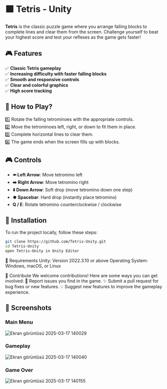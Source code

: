 # 🟩 Tetris - Unity

**Tetris** is the classic puzzle game where you arrange falling blocks to complete lines and clear them from the screen. Challenge yourself to beat your highest score and test your reflexes as the game gets faster!

## 🎮 Features  
✅ **Classic Tetris gameplay**  
✅ **Increasing difficulty with faster falling blocks**  
✅ **Smooth and responsive controls**  
✅ **Clear and colorful graphics**  
✅ **High score tracking**  

## 📲 How to Play?  
1️⃣ Rotate the falling tetrominoes with the appropriate controls.  
2️⃣ Move the tetrominoes left, right, or down to fit them in place.  
3️⃣ Complete horizontal lines to clear them.  
4️⃣ The game ends when the screen fills up with blocks.  


## 🎮 Controls  
- **⬅️ Left Arrow**: Move tetromino left  
- **➡️ Right Arrow**: Move tetromino right  
- **⬇️ Down Arrow**: Soft drop (move tetromino down one step)  
- **⏺️ Spacebar**: Hard drop (instantly place tetromino)  
- **Q / E**: Rotate tetromino counterclockwise / clockwise


## 🚀 Installation  
To run the project locally, follow these steps:  
```sh
git clone https://github.com/Tetris-Unity.git
cd Tetris-Unity
open Tetris-Unity in Unity Editor
```

🔧 Requirements
Unity: Version 2022.3.10 or above
Operating System: Windows, macOS, or Linux


👥 Contribute
We welcome contributions! Here are some ways you can get involved:
📝 Report issues you find in the game.
✨ Submit a pull request for bug fixes or new features.
💡 Suggest new features to improve the gameplay experience.

## 📸 Screenshots  

### Main Menu  
![Ekran görüntüsü 2025-03-17 140029](https://github.com/user-attachments/assets/8139d154-b7d6-4402-9a3c-a90668f02013)

### Gameplay  
![Ekran görüntüsü 2025-03-17 140040](https://github.com/user-attachments/assets/45d42320-0987-44bb-891d-dae1ee44b36c)

### Game Over 
![Ekran görüntüsü 2025-03-17 140155](https://github.com/user-attachments/assets/fea52b86-c313-4b7c-bef4-8e9da7730788)
